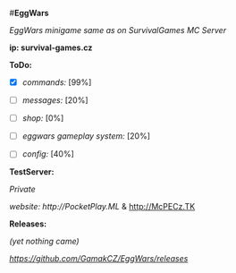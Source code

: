 #**EggWars**


_EggWars minigame same as on SurvivalGames MC Server_

**ip: survival-games.cz**


__ToDo:__

- [x] _commands:_ [99%]

- [ ] _messages:_ [20%]

- [ ] _shop:_ [0%]

- [ ] _eggwars gameplay system:_ [20%]

- [ ] _config:_ [40%]



__TestServer:__

_Private_

_website: http://PocketPlay.ML_ &  http://McPECz.TK


__Releases:__

_(yet nothing came)_

_https://github.com/GamakCZ/EggWars/releases_
